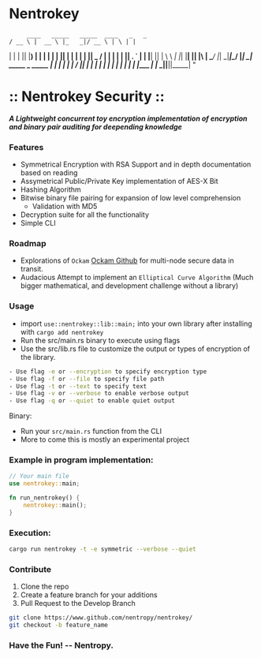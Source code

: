 # Nentrokey


         ____   _____   _____  ____   _   _
    / __ \ |  __ \ |_   _|/ __ \ | \ | |
   | |  | || |__) |  | | | |  | ||  \| |
   | |  | ||  _  /   | | | |  | || . ` |
   | |__| || | \ \  _| |_| |__| || |\  |
    \____/ |_|  \_\|_____|\____/ |_| \_|
     _____  _       _____
     | |     | |       | |
    / ____|| |     |_   _|
   | |     | |       | |
   | |____ | |____  _| |_
    \_____||______||_____| "

# :: Nentrokey Security ::
***A Lightweight concurrent toy encryption implementation of encryption and binary pair auditing for deepending knowledge***


### Features

- Symmetrical Encryption with RSA Support and in depth documentation based on reading
- Assymetrical Public/Private Key implementation of AES-X Bit
- Hashing Algorithm
- Bitwise binary file pairing for expansion of low level comprehension
  - Validation with MD5
- Decryption suite for all the functionality
- Simple CLI

### Roadmap
- Explorations of ```Ockam``` [Ockam Github]("https://github.com/build-trust/ockam") for multi-node secure data in transit.
- Audacious Attempt to implement an ```Elliptical Curve Algorithm``` (Much bigger mathematical, and development challenge without a library)
  



### Usage 
- import ```use::nentrokey::lib::main;``` into your own library after installing with ```cargo add nentrokey```
- Run the src/main.rs binary to execute using flags
- Use the src/lib.rs file to customize the output or types of encryption of the library.

```bash
- Use flag -e or --encryption to specify encryption type
- Use flag -f or --file to specify file path
- Use flag -t or --text to specify text
- Use flag -v or --verbose to enable verbose output
- Use flag -q or --quiet to enable quiet output
```
Binary:
- Run your ```src/main.rs``` function from the CLI
- More to come this is mostly an experimental project

### Example in program implementation: 
```rust
// Your main file
use nentrokey::main;

fn run_nentrokey() {
    nentrokey::main();
}
```

### Execution: 
```bash
cargo run nentrokey -t -e symmetric --verbose --quiet
```

### Contribute
1. Clone the repo
2. Create a feature branch for your additions
3. Pull Request to the Develop Branch

```bash
git clone https://www.github.com/nentropy/nentrokey/
git checkout -b feature_name
```

### Have the Fun! -- Nentropy.